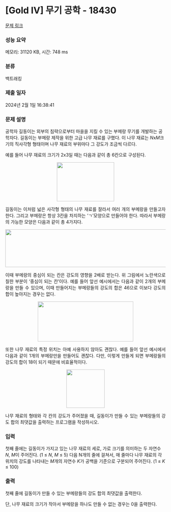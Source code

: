 # [Gold IV] 무기 공학 - 18430 

[문제 링크](https://www.acmicpc.net/problem/18430) 

### 성능 요약

메모리: 31120 KB, 시간: 748 ms

### 분류

백트래킹

### 제출 일자

2024년 2월 1일 16:38:41

### 문제 설명

<p>공학자 길동이는 외부의 침략으로부터 마을을 지킬 수 있는 부메랑 무기를 개발하는 공학자다. 길동이는 부메랑 제작을 위한 고급 나무 재료를 구했다. 이 나무 재료는 <em>N</em>x<em>M</em>크기의 직사각형 형태이며 나무 재료의 부위마다 그 강도가 조금씩 다르다.</p>

<p>예를 들어 나무 재료의 크기가 2x3일 때는 다음과 같이 총 6칸으로 구성된다.</p>

<p style="text-align: center;"><img alt="" src="https://upload.acmicpc.net/3208f921-d909-4eb9-b835-168a536d9486/-/preview/" style="width: 180px; height: 123px;"></p>

<p style="text-align: justify;">길동이는 이처럼 넓은 사각형 형태의 나무 재료를 잘라서 여러 개의 부메랑을 만들고자 한다. 그리고 부메랑은 항상 3칸을 차지하는 ‘ㄱ’모양으로 만들어야 한다. 따라서 부메랑의 가능한 모양은 다음과 같이 총 4가지다.</p>

<p style="text-align: center;"><img alt="" src="https://upload.acmicpc.net/7de86638-70db-46fd-af85-c412840b167a/-/preview/" style="height: 119px; width: 600px;"></p>

<p style="text-align: justify;">이때 부메랑의 중심이 되는 칸은 강도의 영향을 2배로 받는다. 위 그림에서 노란색으로 칠한 부분이 ‘중심이 되는 칸’이다. 예를 들어 앞선 예시에서는 다음과 같이 2개의 부메랑을 만들 수 있으며, 이때 만들어지는 부메랑들의 강도의 합은 46으로 이보다 강도의 합이 높아지는 경우는 없다.</p>

<p style="text-align: center;"><img alt="" src="https://upload.acmicpc.net/4ac5c361-e4fb-478f-a942-db508cd7a1e5/-/preview/" style="height: 126px; width: 300px;"></p>

<p style="text-align: justify;">또한 나무 재료의 특정 위치는 아예 사용하지 않아도 괜찮다. 예를 들어 앞선 예시에서 다음과 같이 1개의 부메랑만을 만들어도 괜찮다. 다만, 이렇게 만들게 되면 부메랑들의 강도의 합이 18이 되기 때문에 비효율적이다.</p>

<p style="text-align: center;"><img alt="" src="https://upload.acmicpc.net/bc05a2e2-d06c-4905-80f4-809ec99a74ca/-/preview/" style="height: 121px; width: 120px;"></p>

<p style="text-align: justify;">나무 재료의 형태와 각 칸의 강도가 주어졌을 때, 길동이가 만들 수 있는 부메랑들의 강도 합의 최댓값을 출력하는 프로그램을 작성하시오. </p>

### 입력 

 <p>첫째 줄에는 길동이가 가지고 있는 나무 재료의 세로, 가로 크기를 의미하는 두 자연수 <em>N</em>, <em>M</em>이 주어진다. (1 ≤ <em>N</em>, <em>M </em>≤ 5) 다음 N개의 줄에 걸쳐서, 매 줄마다 나무 재료의 각 위치의 강도를 나타내는 <em>M</em>개의 자연수 <em>K</em>가 공백을 기준으로 구분되어 주어진다. (1 ≤ <em>K</em> ≤ 100)</p>

### 출력 

 <p>첫째 줄에 길동이가 만들 수 있는 부메랑들의 강도 합의 최댓값을 출력한다.</p>

<p>단, 나무 재료의 크기가 작아서 부메랑을 하나도 만들 수 없는 경우는 0을 출력한다.</p>

